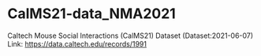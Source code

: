 # CalMS21-data_NMA2021
Caltech Mouse Social Interactions (CalMS21) Dataset (Dataset:2021-06-07)
Link: https://data.caltech.edu/records/1991
